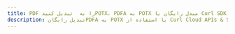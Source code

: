 ---title: PDF را به  تبدیل کنیدPOTX، PDFA به POTX مبدل رایگان یا Curl SDKdescription: تبدیل رایگانPDFA به POTX با استفاده از Curl Cloud APIs & SDK همچنین اسناد PDF را در Cloud ایجاد، ویرایش و رندر کنید.---